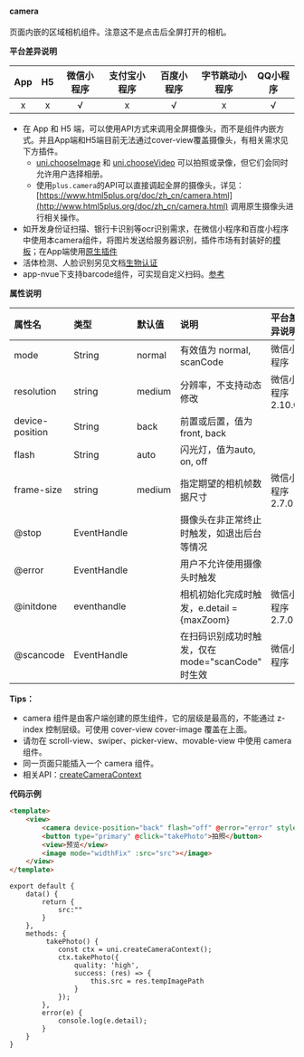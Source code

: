 #### camera
页面内嵌的区域相机组件。注意这不是点击后全屏打开的相机。

**平台差异说明**

|App|H5|微信小程序|支付宝小程序|百度小程序|字节跳动小程序|QQ小程序|
|:-:|:-:|:-:|:-:|:-:|:-:|:-:|
|x|x|√|x|√|x|√|

* 在 App 和 H5 端，可以使用API方式来调用全屏摄像头，而不是组件内嵌方式。并且App端和H5端目前无法通过cover-view覆盖摄像头，有相关需求见下方插件。
	* [uni.chooseImage](/api/media/image?id=chooseimage) 和 [uni.chooseVideo](/api/media/video?id=choosevideo) 可以拍照或录像，但它们会同时允许用户选择相册。
	* 使用`plus.camera`的API可以直接调起全屏的摄像头，详见：[https://www.html5plus.org/doc/zh_cn/camera.html](http://www.html5plus.org/doc/zh_cn/camera.html) 调用原生摄像头进行相关操作。
* 如开发身份证扫描、银行卡识别等ocr识别需求，在微信小程序和百度小程序中使用本camera组件，将图片发送给服务器识别，插件市场有封装好的[模板](https://ext.dcloud.net.cn/search?q=%E5%B0%8F%E7%A8%8B%E5%BA%8F%E7%9B%B8%E6%9C%BA)；在App端使用[原生插件](https://ext.dcloud.net.cn/search?q=ocr)
* 活体检测、人脸识别另见文档[生物认证](/api/other/authentication)
* app-nvue下支持barcode组件，可实现自定义扫码。[参考](https://uniapp.dcloud.io/component/barcode)

**属性说明**

|属性名|类型|默认值|说明|平台差异说明|
|:-|:-|:-|:-|:-|
|mode|String|normal	|有效值为 normal, scanCode	|微信小程序|
|resolution|string|medium|分辨率，不支持动态修改|微信小程序2.10.0|
|device-position|String			|back		|前置或后置，值为front, back|													|
|flash			|String			|auto		|闪光灯，值为auto, on, off|													|
|frame-size|string|medium|指定期望的相机帧数据尺寸|微信小程序2.7.0|
|@stop		|EventHandle	|			|摄像头在非正常终止时触发，如退出后台等情况|													|
|@error		|EventHandle	|			|用户不允许使用摄像头时触发|													|
|@initdone|eventhandle||相机初始化完成时触发，e.detail = {maxZoom}|微信小程序2.7.0|
|@scancode		|EventHandle	|			|在扫码识别成功时触发，仅在 mode="scanCode" 时生效|微信小程序											|

**Tips：**
* camera 组件是由客户端创建的原生组件，它的层级是最高的，不能通过 z-index 控制层级。可使用 cover-view cover-image 覆盖在上面。
* 请勿在 scroll-view、swiper、picker-view、movable-view 中使用 camera 组件。
* 同一页面只能插入一个 camera 组件。
* 相关API：[createCameraContext](/api/media/camera-context)


**代码示例**

```html
<template>
	<view>
        <camera device-position="back" flash="off" @error="error" style="width: 100%; height: 300px;"></camera>
        <button type="primary" @click="takePhoto">拍照</button>
        <view>预览</view>
        <image mode="widthFix" :src="src"></image>
    </view>
</template>
```

```javasacript
export default {
    data() {
        return {
            src:""
        }
    },
    methods: {
         takePhoto() {
            const ctx = uni.createCameraContext();
            ctx.takePhoto({
                quality: 'high',
                success: (res) => {
                    this.src = res.tempImagePath
                }
            });
        },
        error(e) {
            console.log(e.detail);
        }
    }
}
```
